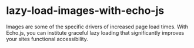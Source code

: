# lazy-load-images-with-echo-js
Images are some of the specific drivers of increased page load times. With Echo.js, you can institute graceful lazy loading that significantly improves your sites functional accessibility.
